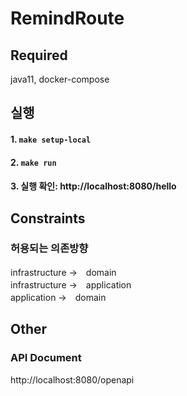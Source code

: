 # RemindRoute

## Required
java11, docker-compose

## 실행
#### 1. `make setup-local`
#### 2. `make run`
#### 3. 실행 확인: http://localhost:8080/hello

## Constraints
### 허용되는 의존방향
infrastructure →　domain  
infrastructure →　application  
application →　domain

## Other
### API Document
http://localhost:8080/openapi